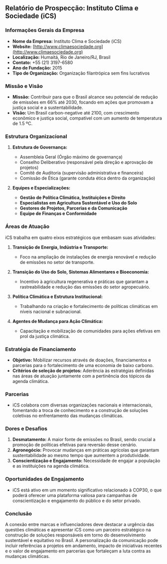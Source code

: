 ## Relatório de Prospecção: Instituto Clima e Sociedade (iCS)

### Informações Gerais da Empresa

- **Nome da Empresa:** Instituto Clima e Sociedade (iCS)
- **Website:** [http://www.climaesociedade.org](http://www.climaesociedade.org)
- **Localização:** Humaitá, Rio de Janeiro/RJ, Brasil
- **Contato:** +55 (21) 3197-6580
- **Ano de Fundação:** 2015
- **Tipo de Organização:** Organização filantrópica sem fins lucrativos

### Missão e Visão

- **Missão:** Contribuir para que o Brasil alcance seu potencial de redução de emissões em 66% até 2030, focando em ações que promovam a justiça social e a sustentabilidade.
- **Visão:** Um Brasil carbon-negative até 2100, com crescimento econômico e justiça social, compatível com um aumento de temperatura de 1.5 ºC.

### Estrutura Organizacional

1. **Estrutura de Governança:**
   - Assembleia Geral (Órgão máximo de governança)
   - Conselho Deliberativo (responsável pela direção e aprovação de projetos)
   - Comitê de Auditoria (supervisão administrativa e financeira)
   - Comissão de Ética (garante conduta ética dentro da organização)

2. **Equipes e Especializações:**
   - **Gestão de Política Climática, Instituições e Direito**
   - **Especialistas em Agricultura Sustentável e Uso do Solo**
   - **Gestores de Projetos, Parcerias e da Comunicação**
   - **Equipe de Finanças e Conformidade**

### Áreas de Atuação

iCS trabalha em quatro eixos estratégicos que embasam suas atividades:

1. **Transição de Energia, Indústria e Transporte:**
   - Foco na ampliação de instalações de energia renovável e redução de emissões no setor de transporte.
   
2. **Transição do Uso do Solo, Sistemas Alimentares e Bioeconomia:**
   - Incentivo à agricultura regenerativa e práticas que garantam a rastreabilidade e redução das emissões do setor agropecuário.

3. **Política Climática e Estrutura Institucional:**
   - Trabalhando na criação e fortalecimento de políticas climáticas em níveis nacional e subnacional.

4. **Agentes de Mudança para Ação Climática:**
   - Capacitação e mobilização de comunidades para ações efetivas em prol da justiça climática.

### Estratégia de Financiamento

- **Objetivo:** Mobilizar recursos através de doações, financiamentos e parcerias para o fortalecimento de uma economia de baixo carbono.
- **Critérios de seleção de projetos:** Aderência às estratégias definidas nas áreas de atuação juntamente com a pertinência dos tópicos da agenda climática.

### Parcerias

- iCS colabora com diversas organizações nacionais e internacionais, fomentando a troca de conhecimento e a construção de soluções coletivas no enfrentamento das mudanças climáticas.

### Dores e Desafios

1. **Desmatamento:** A maior fonte de emissões no Brasil, sendo crucial a promoção de políticas efetivas para reversão desse cenário.
2. **Agronegócio:** Provocar mudanças em práticas agrícolas que garantam sustentabilidade ao mesmo tempo que aumentem a produtividade.
3. **Conscientização e Engajamento:** Necessidade de engajar a população e as instituições na agenda climática.

### Oportunidades de Engajamento 

- iCS está ativo em um momento significativo relacionado à COP30, o que poderá oferecer uma plataforma valiosa para campanhas de conscientização e engajamento do público e do setor privado.
  
### Conclusão

A conexão entre marcas e influenciadores deve destacar a urgência das questões climáticas e apresentar iCS como um parceiro estratégico na construção de soluções responsáveis em torno do desenvolvimento sustentável e equitativo no Brasil. A personalização da comunicação pode incluir referências a projetos em andamento, impacto de iniciativas recentes e o valor de engajamento em parcerias que fortaleçam a luta contra as mudanças climáticas.